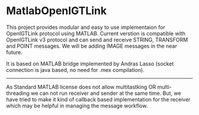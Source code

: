MatlabOpenIGTLink
=================
This project provides modular and easy to use implementaion for OpenIGTLink protocol using MATLAB. 
Current verstion is compatible with OpenIGTLink v3 protocol and can send and receive STRING, TRANSFORM and POINT messages.
We will be adding IMAGE messages in the near future. 

It is based on MATLAB bridge implemented by Andras Lasso (socket connection is java based, no need for .mex compilation).

-----------------------------------------

As Standard MATLAB license does not allow multitastking OR multi-threading we can not run receiver and sender at the same time. But, we have tried to make it kind of callback based implementation for
the receiver which may be helpful in managing the message workflow. 
